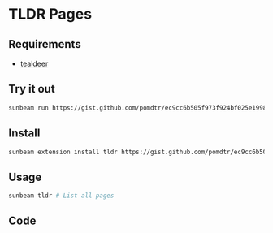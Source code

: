 # TLDR Pages

## Requirements

- [tealdeer](https://github.com/dbrgn/tealdeer)

## Try it out

```bash
sunbeam run https://gist.github.com/pomdtr/ec9cc6b505f973f924bf025e1998cbf9
```

## Install

```bash
sunbeam extension install tldr https://gist.github.com/pomdtr/ec9cc6b505f973f924bf025e1998cbf9
```

## Usage

```bash
sunbeam tldr # List all pages
```

## Code

<script src="https://gist.github.com/pomdtr/ec9cc6b505f973f924bf025e1998cbf9.js"></script>

